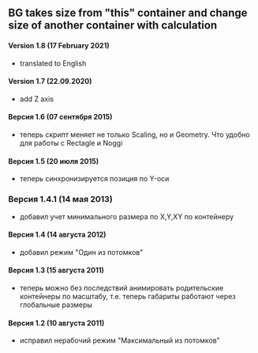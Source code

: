 ## BG takes size from "this" container and change size of another container with calculation

#### Version 1.8 (17 February 2021)
* translated to English

#### Version 1.7 (22.09.2020)
* add Z axis

#### Версия 1.6 (07 сентября 2015)
* теперь скрипт меняет не только Scaling, но и Geometry. Что удобно для работы с Rectagle и Noggi

#### Версия 1.5 (20 июля 2015)
* теперь синхронизируется позиция по Y-оси

### Версия 1.4.1 (14 мая 2013)
* добавил учет минимального размера по X,Y,XY по контейнеру

#### Версия 1.4 (14 августа 2012)
* добавил режим "Один из потомков"

#### Версия 1.3 (15 августа 2011)
* теперь можно без последствий анимировать родительские контейнеры по масштабу, т.е. теперь габариты работают через глобальные размеры

#### Версия 1.2 (10 августа 2011)
* исправил нерабочий режим "Максимальный из потомков"









